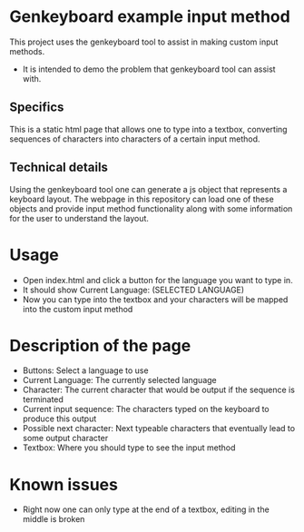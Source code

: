 # Genkeyboard example input method
This project uses the genkeyboard tool to assist in making custom input methods.
- It is intended to demo the problem that genkeyboard tool can assist with.

## Specifics
This is a static html page that allows one to type into a textbox, converting sequences of characters into
characters of a certain input method.

## Technical details
Using the genkeyboard tool one can generate a js object that represents a keyboard layout. The webpage
in this repository can load one of these objects and provide input method functionality along with
some information for the user to understand the layout.

# Usage
- Open index.html and click a button for the language you want to type in.
- It should show Current Language: (SELECTED LANGUAGE)
- Now you can type into the textbox and your characters will be mapped into the custom input method

# Description of the page
- Buttons: Select a language to use
- Current Language: The currently selected language
- Character: The current character that would be output if the sequence is terminated
- Current input sequence: The characters typed on the keyboard to produce this output
- Possible next character: Next typeable characters that eventually lead to some output character
- Textbox: Where you should type to see the input method

# Known issues
- Right now one can only type at the end of a textbox, editing in the middle is broken